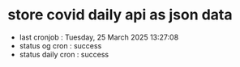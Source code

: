 # store covid daily api as json data

- last cronjob : Tuesday, 25 March 2025 13:27:08
- status og cron : success
- status daily cron : success
      
      
